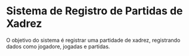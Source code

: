 # Sistema de Registro de Partidas de Xadrez
O objetivo do sistema é registrar uma partidade de xadrez, registrando dados como jogadore, jogadas e partidas.
